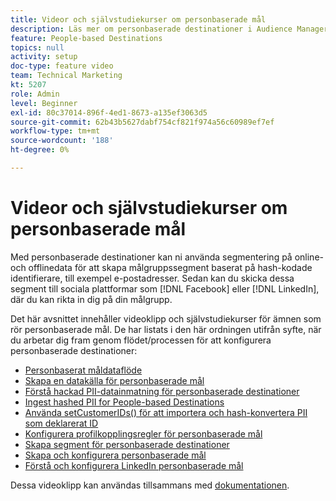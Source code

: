 ```yaml
---
title: Videor och självstudiekurser om personbaserade mål
description: Läs mer om personbaserade destinationer i Audience Manager. Upptäck hur ni kan använda segmentering på online- och offlinedata för att skapa målgruppssegment baserat på hash-kodade identifierare, som e-postadresser, med mera!
feature: People-based Destinations
topics: null
activity: setup
doc-type: feature video
team: Technical Marketing
kt: 5207
role: Admin
level: Beginner
exl-id: 80c37014-896f-4ed1-8673-a135ef3063d5
source-git-commit: 62b43b5627dabf754cf821f974a56c60989ef7ef
workflow-type: tm+mt
source-wordcount: '188'
ht-degree: 0%

---
```


# Videor och självstudiekurser om personbaserade mål

Med personbaserade destinationer kan ni använda segmentering på online- och offlinedata för att skapa målgruppssegment baserat på hash-kodade identifierare, till exempel e-postadresser. Sedan kan du skicka dessa segment till sociala plattformar som [!DNL Facebook] eller [!DNL LinkedIn], där du kan rikta in dig på din målgrupp.

Det här avsnittet innehåller videoklipp och självstudiekurser för ämnen som rör personbaserade mål. De har listats i den här ordningen utifrån syfte, när du arbetar dig fram genom flödet/processen för att konfigurera personbaserade destinationer:

* [Personbaserat måldataflöde](people-based-destinations-data-flow.md)
* [Skapa en datakälla för personbaserade mål](creating-a-data-source-for-people-based-destinations.md)
* [Förstå hackad PII-datainmatning för personbaserade destinationer](understanding-hashed-pii-data-ingestion-for-people-based-destinations.md)
* [Ingest hashed PII for People-based Destinations](ingesting-hashed-pii-for-people-based-destinations.md)
* [Använda setCustomerIDs() för att importera och hash-konvertera PII som deklarerat ID](using-setcustomerids-to-ingest-and-hash-pii-as-a-declared-id.md)
* [Konfigurera profilkopplingsregler för personbaserade mål](configuring-profile-merge-rules-for-people-based-destinations.md)
* [Skapa segment för personbaserade destinationer](creating-segments-for-people-based-destinations.md)
* [Skapa och konfigurera personbaserade mål](create-and-configure-people-based-destinations.md)
* [Förstå och konfigurera LinkedIn personbaserade mål](understanding-and-configuring-the-linkedin-pbd.md)

Dessa videoklipp kan användas tillsammans med [dokumentationen](https://experienceleague.adobe.com/docs/audience-manager/user-guide/features/destinations/people-based/people-based-destinations-overview.html?lang=sv-SE).
